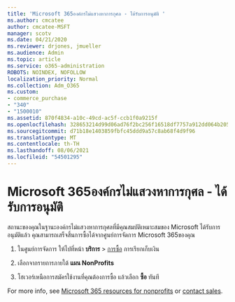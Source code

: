 ```yaml
---
title: 'Microsoft 365องค์กรไม่แสวงหาการกุศล - ได้รับการอนุมัติ '
ms.author: cmcatee
author: cmcatee-MSFT
manager: scotv
ms.date: 04/21/2020
ms.reviewer: drjones, jmueller
ms.audience: Admin
ms.topic: article
ms.service: o365-administration
ROBOTS: NOINDEX, NOFOLLOW
localization_priority: Normal
ms.collection: Adm_O365
ms.custom:
- commerce_purchase
- "340"
- "1500010"
ms.assetid: 870f4834-a10c-49cd-ac5f-ccb1f0a9215f
ms.openlocfilehash: 328653214d99d06ad76f2bc256f16518df7757a912dd064b20501af03813ebb3
ms.sourcegitcommit: d71b18e1403859fbfc45ddd9a57c8ab68f4d9f96
ms.translationtype: MT
ms.contentlocale: th-TH
ms.lasthandoff: 08/06/2021
ms.locfileid: "54501295"
---
```

# <a name="microsoft-365-for-nonprofits---approved"></a>Microsoft 365องค์กรไม่แสวงหาการกุศล - ได้รับการอนุมัติ

สถานะของคุณในฐานะองค์กรไม่แสวงหาการกุศลที่มีคุณสมบัติเหมาะสมของ Microsoft ได้รับการอนุมัติแล้ว คุณสามารถเสร็จสิ้นการซื้อได้จากศูนย์การจัดการ Microsoft 365ของคุณ

1. ในศูนย์การจัดการ ให้ไปที่หน้า **บริการ** \> [การซื้อ](https://go.microsoft.com/fwlink/p/?linkid=868433) การเรียกเก็บเงิน

2. เลือกจากรายการภายใต้ **แผน NonProfits**

3. โฮเวอร์เหนือการสมัครใช้งานที่คุณต้องการซื้อ แล้วเลือก **ซื้อ** ทันที

For more info, see [Microsoft 365 resources for nonprofits](https://www.microsoft.com/nonprofits/microsoft-365) or [contact sales](https://www.microsoft.com/nonprofits/contact-us).
